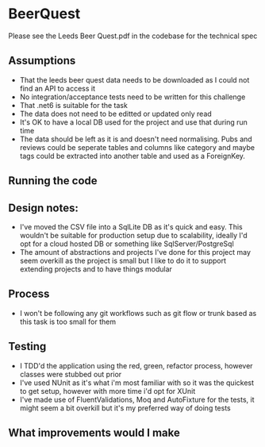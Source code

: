 # BeerQuest

Please see the Leeds Beer Quest.pdf in the codebase for the technical spec

## Assumptions
-	That the leeds beer quest data needs to be downloaded as I could not find an API to access it
-	No integration/acceptance tests need to be written for this challenge
-	That .net6 is suitable for the task
-	The data does not need to be editted or updated only read
-	It's OK to have a local DB used for the project and use that during run time
-	The data should be left as it is and doesn't need normalising. Pubs and reviews could be seperate tables and columns like category and maybe tags could be extracted into another table and used as a ForeignKey.

## Running the code

## Design notes:
-	I've moved the CSV file into a SqlLite DB as it's quick and easy. This wouldn't be suitable for production setup due to scalability, ideally I'd opt for a cloud hosted DB or something like SqlServer/PostgreSql
-	The amount of abstractions and projects I've done for this project may seem overkill as the project is small but I like to do it to support extending projects and to have things modular

## Process
-	I won't be following any git workflows such as git flow or trunk based as this task is too small for them

## Testing
-	I TDD'd the application using the red, green, refactor process, however classes were stubbed out prior
-	I've used NUnit as it's what i'm most familiar with so it was the quickest to get setup, however with more time i'd opt for XUnit
-	I've made use of FluentValidations, Moq and AutoFixture for the tests, it might seem a bit overkill but it's my preferred way of doing tests

## What improvements would I make